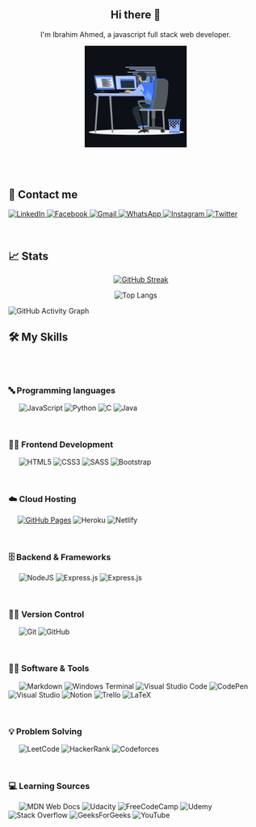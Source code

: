 <h2 align="center"> Hi there 👋</h3>

<p align="center">
I'm Ibrahim Ahmed, a javascript full stack web developer.
</p>

<p align="center"><img src="assets/coding.gif" width="40%"></p>
</br>
</br>

## 🤙 Contact me

 <p align="left">
  
  <a href="https://www.linkedin.com/in/ibrahim-ahmed-a8bba9196" target="_blank">![LinkedIn](https://img.shields.io/badge/linkedin-%230077B5.svg?style=for-the-badge&logo=linkedin&logoColor=white)
  </a>
  <a href="https://www.facebook.com/ibrahim11ahmed" target="_blank">![Facebook](https://img.shields.io/badge/Facebook-%231877F2.svg?style=for-the-badge&logo=Facebook&logoColor=white)
  </a>
  <a href="mailto:ibrahim11elian@gmail.com" target="_blank">![Gmail](https://img.shields.io/badge/Gmail-D14836?style=for-the-badge&logo=gmail&logoColor=white)
  </a>
  <a href="tel:+201157676284" target="_blank">![WhatsApp](https://img.shields.io/badge/WhatsApp-25D366?style=for-the-badge&logo=whatsapp&logoColor=white)
  </a>
  <a href="https://www.instagram.com/ibrahim11ahmed/" target="_blank">![Instagram](https://img.shields.io/badge/Instagram-%23E4405F.svg?style=for-the-badge&logo=Instagram&logoColor=white)
  </a>
  <a href="https://twitter.com/ibrahim11elian" target="_blank">![Twitter](https://img.shields.io/badge/Twitter-%231DA1F2.svg?style=for-the-badge&logo=Twitter&logoColor=white)
  </a>
  
 </p> 
  </br>

## 📈 Stats

<div align="center">
  
&emsp;&ensp;[![GitHub Streak](https://github-readme-streak-stats.herokuapp.com?user=ibrahim11elian&theme=nightowl&hide_border=true)](https://git.io/streak-stats)
</div> 
 
<div align="center">
  
![Top Langs](https://github-readme-stats.vercel.app/api/top-langs/?username=ibrahim11elian&theme=nightowl&hide_border=true&layout=compact&line_height=)
</div>

![GitHub Activity Graph](https://activity-graph.herokuapp.com/graph?username=ibrahim11elian&bg_color=011627&color=feea94&line=c691e9&point=ffffff&area=true&hide_border=true)
</br>

## 🛠️ My Skills

</br>
</br>

### 🔤 Programming languages

<p align="left"> 
  
  &emsp;&ensp;![JavaScript](https://img.shields.io/badge/javascript-%23323330.svg?style=for-the-badge&logo=javascript&logoColor=%23F7DF1E)
![Python](https://img.shields.io/badge/python-3670A0?style=for-the-badge&logo=python&logoColor=ffdd54)
![C](https://img.shields.io/badge/c-%2300599C.svg?style=for-the-badge&logo=c&logoColor=white)
![Java](https://img.shields.io/badge/java-%23ED8B00.svg?style=for-the-badge&logo=java&logoColor=white)
  
</p>
</br>

### 👩‍💻 Frontend Development

<p align="left"> 
  
 &emsp;&ensp;![HTML5](https://img.shields.io/badge/html5-%23E34F26.svg?style=for-the-badge&logo=html5&logoColor=white)
![CSS3](https://img.shields.io/badge/css3-%231572B6.svg?style=for-the-badge&logo=css3&logoColor=white)
![SASS](https://img.shields.io/badge/SASS-hotpink.svg?style=for-the-badge&logo=SASS&logoColor=white)
![Bootstrap](https://img.shields.io/badge/bootstrap-%23563D7C.svg?style=for-the-badge&logo=bootstrap&logoColor=white)

</p>
</br>

### ☁️ Cloud Hosting

<p align="left">
  
  &emsp;
    <a href="https://www.github.com"><img alt="GitHub Pages" src="https://img.shields.io/badge/GitHub%20Pages-%23327FC7.svg?style=flat&logo=github&logoColor=white"></a>
![Heroku](https://img.shields.io/badge/heroku-%23430098.svg?style=for-the-badge&logo=heroku&logoColor=white)
![Netlify](https://img.shields.io/badge/netlify-%23000000.svg?style=for-the-badge&logo=netlify&logoColor=#00C7B7)
</p>
</br>

### 🗄️ Backend & Frameworks

<p align="left">
  
&emsp;&ensp;![NodeJS](https://img.shields.io/badge/node.js-6DA55F?style=for-the-badge&logo=node.js&logoColor=white)
![Express.js](https://img.shields.io/badge/express.js-%23404d59.svg?style=for-the-badge&logo=express&logoColor=%2361DAFB)
![Express.js](https://img.shields.io/badge/express.js-%23404d59.svg?style=for-the-badge&logo=express&logoColor=%2361DAFB)
  
</p>
</br>

### 👩‍💻 Version Control

<p align="left">
  
 &emsp;&ensp;![Git](https://img.shields.io/badge/git-%23F05033.svg?style=for-the-badge&logo=git&logoColor=white)
 ![GitHub](https://img.shields.io/badge/github-%23121011.svg?style=for-the-badge&logo=github&logoColor=white)

</p>
</br>

### 👨‍💻 Software & Tools

<p align="left">

&emsp;&ensp;![Markdown](https://img.shields.io/badge/markdown-%23000000.svg?style=for-the-badge&logo=markdown&logoColor=white)
![Windows Terminal](https://img.shields.io/badge/Windows%20Terminalt-%234D4D4D.svg?style=for-the-badge&logo=windows-terminal&logoColor=white)
![Visual Studio Code](https://img.shields.io/badge/Visual%20Studio%20Code-0078d7.svg?style=for-the-badge&logo=visual-studio-code&logoColor=white)
![CodePen](https://img.shields.io/badge/Codepen-000000?style=for-the-badge&logo=codepen&logoColor=white)
![Visual Studio](https://img.shields.io/badge/Visual%20Studio-5C2D91.svg?style=for-the-badge&logo=visual-studio&logoColor=white)
![Notion](https://img.shields.io/badge/Notion-%23000000.svg?style=for-the-badge&logo=notion&logoColor=white)
![Trello](https://img.shields.io/badge/Trello-%23026AA7.svg?style=for-the-badge&logo=Trello&logoColor=white)
![LaTeX](https://img.shields.io/badge/latex-%23008080.svg?style=for-the-badge&logo=latex&logoColor=white)

</p>
</br>

### 💡 Problem Solving

<p align="left">
  
&emsp;&ensp;![LeetCode](https://img.shields.io/badge/LeetCode-000000?style=for-the-badge&logo=LeetCode&logoColor=#d16c06)
![HackerRank](https://img.shields.io/badge/-Hackerrank-2EC866?style=for-the-badge&logo=HackerRank&logoColor=white)
![Codeforces](https://img.shields.io/badge/Codeforces-445f9d?style=for-the-badge&logo=Codeforces&logoColor=white)

</p>
</br>

### 💻 Learning Sources

<p align="left">
  
&emsp;&ensp;![MDN Web Docs](https://img.shields.io/badge/MDN_Web_Docs-black?style=for-the-badge&logo=mdnwebdocs&logoColor=white)
![Udacity](https://img.shields.io/badge/Udacity-grey?style=for-the-badge&logo=udacity&logoColor=15B8E6)
![FreeCodeCamp](https://img.shields.io/badge/Freecodecamp-%23123.svg?&style=for-the-badge&logo=freecodecamp&logoColor=green)
![Udemy](https://img.shields.io/badge/Udemy-A435F0?style=for-the-badge&logo=Udemy&logoColor=white)
![Stack Overflow](https://img.shields.io/badge/-Stackoverflow-FE7A16?style=for-the-badge&logo=stack-overflow&logoColor=white)
![GeeksForGeeks](https://img.shields.io/badge/GeeksforGeeks-gray?style=for-the-badge&logo=geeksforgeeks&logoColor=35914c)
![YouTube](https://img.shields.io/badge/YouTube-%23FF0000.svg?style=for-the-badge&logo=YouTube&logoColor=white)

</p>
